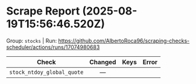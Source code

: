 # Scrape Report (2025-08-19T15:56:46.520Z)

Group: `stocks`  |  Run: https://github.com/AlbertoRoca96/scraping-checks-scheduler/actions/runs/17074980683

| Check | Changed | Keys | Error |
|---|:---:|:--|:--|
| `stock_ntdoy_global_quote` | — |  |  |
